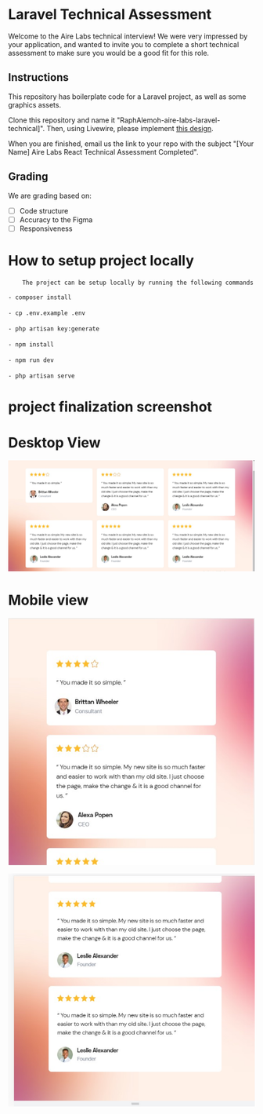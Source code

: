 # Laravel Technical Assessment

Welcome to the Aire Labs technical interview! We were very impressed by your application, and wanted to invite you to complete a short technical assessment to make sure you would be a good fit for this role.

## Instructions

This repository has boilerplate code for a Laravel project, as well as some graphics assets. 

Clone this repository and name it "RaphAlemoh-aire-labs-laravel-technical]". Then, using Livewire, please implement [this design](https://www.figma.com/file/n9fw5W1l4S7FyyV7qadnW2/Technical-Assessment?type=design&node-id=0%3A1&mode=design&t=YjDVnlWZmevfQ8JU-1).

When you are finished, email us the link to your repo with the subject "[Your Name] Aire Labs React Technical Assessment Completed".

## Grading

We are grading based on:

* [ ] Code structure
* [ ] Accuracy to the Figma
* [ ] Responsiveness

# How to setup project locally
```
    The project can be setup locally by running the following commands
```

    - composer install

    - cp .env.example .env

    - php artisan key:generate

    - npm install

    - npm run dev

    - php artisan serve

# project finalization screenshot


# Desktop View
![Alt text](image-2.png)

# Mobile view

![Alt text](image-4.png)


![Alt text](image-3.png)